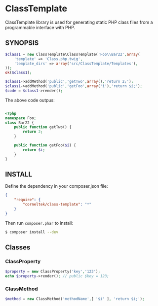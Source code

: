 ClassTemplate
============================

ClassTemplate library is used for generating static PHP class files from a programmable interface with PHP.

SYNOPSIS
-------------

```php
$class1 = new ClassTemplate\ClassTemplate('Foo\\Bar22',array(
    'template' => 'Class.php.twig',
    'template_dirs' => array('src/ClassTemplate/Templates'),
));
ok($class1);

$class1->addMethod('public','getTwo',array(),'return 2;');
$class1->addMethod('public','getFoo',array('i'),'return $i;');
$code = $class1->render();
```

The above code outpus:

```php

<?php
namespace Foo;
class Bar22 {
    public function getTwo() {
        return 2;
    }

    public function getFoo($i) {
        return $i;
    }
}
```


INSTALL
------------------


Define the dependency in your composer.json file:

```json
{
    "require": {
        "corneltek/class-template": "*"
    }
}
```

Then run `composer.phar` to install:

```sh
$ composer install --dev
```


Classes
----------------------

### ClassProperty

```php
$property = new ClassProperty('key','123');
echo $property->render(); // public $key = 123;
```

### ClassMethod

```php
$method = new ClassMethod('methodName',[ '$i' ], 'return $i;');
```





